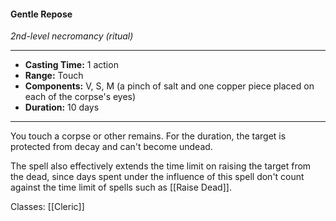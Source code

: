 #### Gentle Repose
*2nd-level necromancy (ritual)*
___
- **Casting Time:** 1 action
- **Range:** Touch
- **Components:** V, S, M (a pinch of salt and one copper piece placed on each of the corpse's eyes)
- **Duration:** 10 days
---
You touch a corpse or other remains. For the duration, the target is protected from decay and can't become undead.

The spell also effectively extends the time limit on raising the target from the dead, since days spent under the influence of this spell don't count against the time limit of spells such as [[Raise Dead]].

Classes: [[Cleric]]